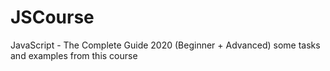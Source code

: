 # JSCourse
JavaScript - The Complete Guide 2020 (Beginner + Advanced) some tasks and examples from this course
